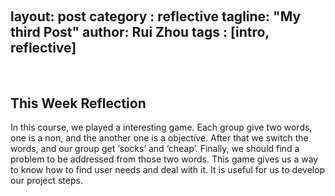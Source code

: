 ​
---
layout: post
category : reflective
tagline: "My third Post"
author: Rui Zhou
tags : [intro, reflective]
---
​
​
​
## This Week Reflection
In this course, we played a interesting game. Each group give two words, one is a non, and the another one is a objective. After that we switch the words, and our group get ‘socks’ and ‘cheap’. Finally, we should find a problem to be addressed from those two words. This game gives us a way to know how to find user needs and deal with it. It is useful for us to develop our project steps. 

